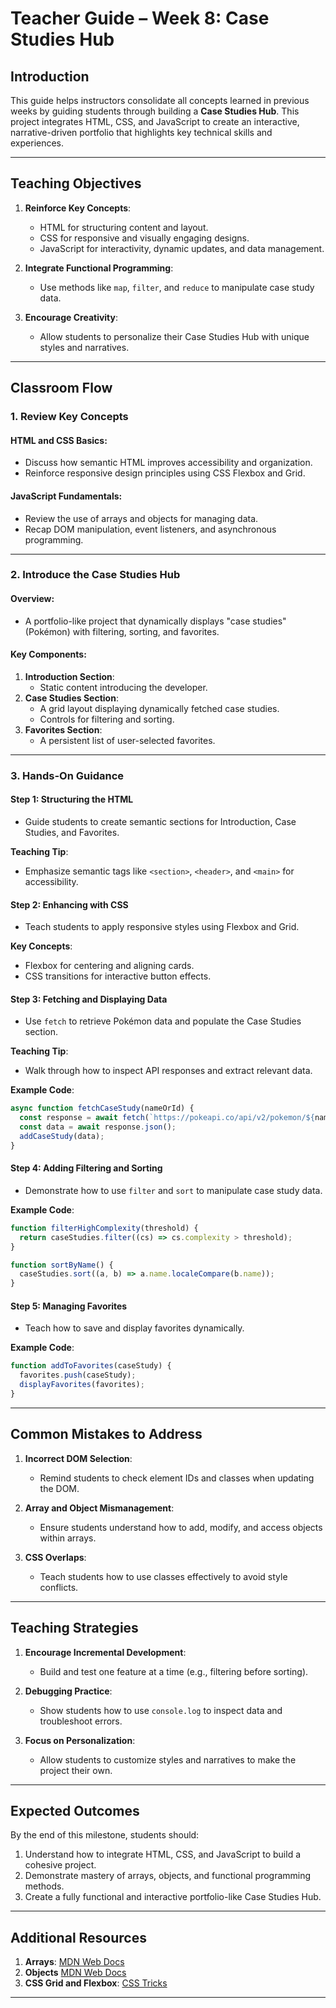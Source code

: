 # **Teacher Guide – Week 8: Case Studies Hub**

## **Introduction**

This guide helps instructors consolidate all concepts learned in previous weeks by guiding students through building a **Case Studies Hub**. This project integrates HTML, CSS, and JavaScript to create an interactive, narrative-driven portfolio that highlights key technical skills and experiences.

---

## **Teaching Objectives**

1. **Reinforce Key Concepts**:

   - HTML for structuring content and layout.
   - CSS for responsive and visually engaging designs.
   - JavaScript for interactivity, dynamic updates, and data management.

2. **Integrate Functional Programming**:

   - Use methods like `map`, `filter`, and `reduce` to manipulate case study data.

3. **Encourage Creativity**:
   - Allow students to personalize their Case Studies Hub with unique styles and narratives.

---

## **Classroom Flow**

### **1. Review Key Concepts**

#### **HTML and CSS Basics**:

- Discuss how semantic HTML improves accessibility and organization.
- Reinforce responsive design principles using CSS Flexbox and Grid.

#### **JavaScript Fundamentals**:

- Review the use of arrays and objects for managing data.
- Recap DOM manipulation, event listeners, and asynchronous programming.

---

### **2. Introduce the Case Studies Hub**

#### **Overview**:

- A portfolio-like project that dynamically displays "case studies" (Pokémon) with filtering, sorting, and favorites.

#### **Key Components**:

1. **Introduction Section**:
   - Static content introducing the developer.
2. **Case Studies Section**:
   - A grid layout displaying dynamically fetched case studies.
   - Controls for filtering and sorting.
3. **Favorites Section**:
   - A persistent list of user-selected favorites.

---

### **3. Hands-On Guidance**

#### **Step 1: Structuring the HTML**

- Guide students to create semantic sections for Introduction, Case Studies, and Favorites.

**Teaching Tip**:

- Emphasize semantic tags like `<section>`, `<header>`, and `<main>` for accessibility.

#### **Step 2: Enhancing with CSS**

- Teach students to apply responsive styles using Flexbox and Grid.

**Key Concepts**:

- Flexbox for centering and aligning cards.
- CSS transitions for interactive button effects.

#### **Step 3: Fetching and Displaying Data**

- Use `fetch` to retrieve Pokémon data and populate the Case Studies section.

**Teaching Tip**:

- Walk through how to inspect API responses and extract relevant data.

**Example Code**:

```javascript
async function fetchCaseStudy(nameOrId) {
  const response = await fetch(`https://pokeapi.co/api/v2/pokemon/${nameOrId}`);
  const data = await response.json();
  addCaseStudy(data);
}
```

#### **Step 4: Adding Filtering and Sorting**

- Demonstrate how to use `filter` and `sort` to manipulate case study data.

**Example Code**:

```javascript
function filterHighComplexity(threshold) {
  return caseStudies.filter((cs) => cs.complexity > threshold);
}

function sortByName() {
  caseStudies.sort((a, b) => a.name.localeCompare(b.name));
}
```

#### **Step 5: Managing Favorites**

- Teach how to save and display favorites dynamically.

**Example Code**:

```javascript
function addToFavorites(caseStudy) {
  favorites.push(caseStudy);
  displayFavorites(favorites);
}
```

---

## **Common Mistakes to Address**

1. **Incorrect DOM Selection**:

   - Remind students to check element IDs and classes when updating the DOM.

2. **Array and Object Mismanagement**:

   - Ensure students understand how to add, modify, and access objects within arrays.

3. **CSS Overlaps**:
   - Teach students how to use classes effectively to avoid style conflicts.

---

## **Teaching Strategies**

1. **Encourage Incremental Development**:

   - Build and test one feature at a time (e.g., filtering before sorting).

2. **Debugging Practice**:

   - Show students how to use `console.log` to inspect data and troubleshoot errors.

3. **Focus on Personalization**:
   - Allow students to customize styles and narratives to make the project their own.

---

## **Expected Outcomes**

By the end of this milestone, students should:

1. Understand how to integrate HTML, CSS, and JavaScript to build a cohesive project.
2. Demonstrate mastery of arrays, objects, and functional programming methods.
3. Create a fully functional and interactive portfolio-like Case Studies Hub.

---

## **Additional Resources**

1. **Arrays**: [MDN Web Docs](https://developer.mozilla.org/en-US/docs/Web/JavaScript/Reference/Global_Objects/Array)
2. **Objects** [MDN Web Docs](https://developer.mozilla.org/en-US/docs/Web/JavaScript/Reference/Global_Objects/Object)
3. **CSS Grid and Flexbox**: [CSS Tricks](https://css-tricks.com/)

---
